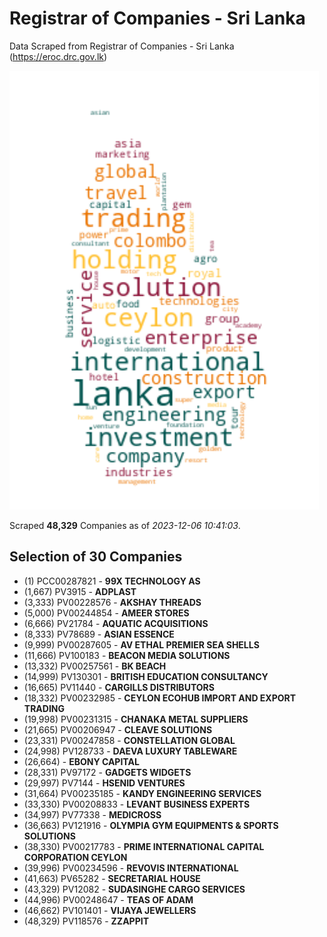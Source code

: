 # Registrar of Companies - Sri Lanka

Data Scraped from Registrar of Companies - Sri Lanka (https://eroc.drc.gov.lk)

![word-cloud](data/word_cloud.png)

Scraped **48,329** Companies as of *2023-12-06 10:41:03*.


## Selection of 30 Companies

* (1) PCC00287821 - **99X TECHNOLOGY AS**
* (1,667) PV3915 - **ADPLAST**
* (3,333) PV00228576 - **AKSHAY THREADS**
* (5,000) PV00244854 - **AMEER STORES**
* (6,666) PV21784 - **AQUATIC ACQUISITIONS**
* (8,333) PV78689 - **ASIAN ESSENCE**
* (9,999) PV00287605 - **AV ETHAL PREMIER SEA SHELLS**
* (11,666) PV100183 - **BEACON MEDIA SOLUTIONS**
* (13,332) PV00257561 - **BK BEACH**
* (14,999) PV130301 - **BRITISH EDUCATION CONSULTANCY**
* (16,665) PV11440 - **CARGILLS DISTRIBUTORS**
* (18,332) PV00232985 - **CEYLON ECOHUB IMPORT AND EXPORT TRADING**
* (19,998) PV00231315 - **CHANAKA METAL SUPPLIERS**
* (21,665) PV00206947 - **CLEAVE SOLUTIONS**
* (23,331) PV00247858 - **CONSTELLATION GLOBAL**
* (24,998) PV128733 - **DAEVA LUXURY TABLEWARE**
* (26,664)  - **EBONY CAPITAL**
* (28,331) PV97172 - **GADGETS WIDGETS**
* (29,997) PV7144 - **HSENID VENTURES**
* (31,664) PV00235185 - **KANDY ENGINEERING SERVICES**
* (33,330) PV00208833 - **LEVANT BUSINESS EXPERTS**
* (34,997) PV77338 - **MEDICROSS**
* (36,663) PV121916 - **OLYMPIA GYM EQUIPMENTS & SPORTS SOLUTIONS**
* (38,330) PV00217783 - **PRIME INTERNATIONAL CAPITAL CORPORATION CEYLON**
* (39,996) PV00234596 - **REVOVIS INTERNATIONAL**
* (41,663) PV65282 - **SECRETARIAL HOUSE**
* (43,329) PV12082 - **SUDASINGHE CARGO SERVICES**
* (44,996) PV00248647 - **TEAS OF ADAM**
* (46,662) PV101401 - **VIJAYA JEWELLERS**
* (48,329) PV118576 - **ZZAPPIT**